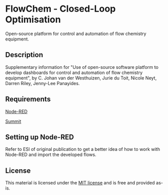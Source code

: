 # FlowChem - Closed-Loop Optimisation
Open-source platform for control and automation of flow chemistry equipment.

## Description
Supplementary information for "Use of open-source software platform to develop dashboards for control and automation of flow chemistry equipment", by C. Johan van der Westhuizen, Jurie du Toit, Nicole Neyt, Darren Riley, Jenny-Lee Panayides.

## Requirements
[Node-RED](https://nodered.org/)

[Summit](https://github.com/sustainable-processes/summit)

## Setting up Node-RED
Refer to ESI of original publication to get a better idea of how to work with Node-RED and import the developed flows.

## License
This material is licensed under the [MIT license](https://github.com/JohanvdWesthuizen/FlowChem-ClosedLoopOpt/blob/main/LICENSE) and is free and provided as-is.
